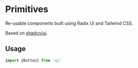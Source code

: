 # Primitives

Re-usable components built using Radix UI and Tailwind CSS.

Based on [shadcn/ui](https://ui.shadcn.com/).

## Usage

```ts
import {Button} from 'ui'
```
